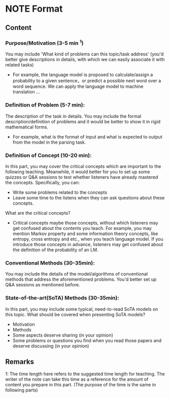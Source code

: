 # NOTE Format
## Content
### Purpose/Motivation (3-5 min <sup>1</sup>)
You may include 'What kind of problems can this topic/task address' (you'd better give descriptions in details, with which we can easily associate it with related tasks)
- For example, the language model is proposed to calculate/assign a probability to a given sentence，or predict a possible next word over a word sequence. We can apply the language model to machine translation ...

### Definition of Problem (5-7 min):
The description of the task in details. You may include the formal description/definition of problems and it would be better to show it in rigid mathematical forms.
- For example, what is the format of input and what is expected to output from the model in the parsing task.

### Definition of Concept (10-20 min):
In this part, you may cover the critical concepts which are important to the following teaching. Meanwhile, it would better for you to set up some quizzes or Q&A sessions to test whether listeners have already mastered the concepts. Specifically, you can:
- Write some problems related to the concepts
- Leave some time to the listens when they can ask questions about these concepts.

What are the critical concepts?
- Critical concepts maybe those concepts, without which listeners may get confused about the contents you teach. For example, you may mention Markov property and some information theory concepts, like entropy, cross entropy and etc., when you teach language model. If you introduce those concepts in advance, listeners may get confused about the definition of the probability of an LM. 


### Conventional Methods (30-35min):
You may include the details of the model/algorithms of conventional methods that address the aforementioned problems.
You'd better set up Q&A sessions as mentioned before. 

### State-of-the-art(SoTA) Methods (30-35min):
In this part, you may include some typical, need-to-read SoTA models on this topic. 
What should be covered when presenting SoTA models?
- Motivation
- Methods
- Some aspects deserve sharing (in your opinion)
- Some problems or questions you find when you read those papers and  deserve discussing (in your opinion)

## Remarks
1: The time length here refers to the suggested time length for teaching. The writer of the note can take this time as a reference for the amount of content you prepare in this part. (The purpose of the time is the same in following parts) 


